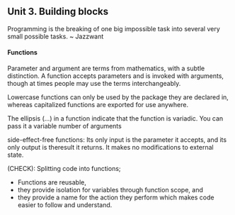 ## Unit 3. Building blocks

Programming is the breaking of one big impossible task into several very
small possible tasks. ~ Jazzwant

#### Functions
Parameter and argument are terms from mathematics, with a subtle distinction.
A function accepts parameters and is invoked with arguments, though at times
people may use the terms interchangeably.

Lowercase functions can only be used by the package they are declared in, 
whereas capitalized functions are exported for use anywhere.

The ellipsis (...) in a function indicate that the  function is variadic. 
You can pass it a variable number of arguments

side-effect-free functions:
Its only input is the parameter it accepts, and its only output is theresult it returns. 
It makes no modifications to external state. 

(CHECK): Splitting code into functions;
- Functions are reusable, 
- they provide isolation for variables through function scope, and 
- they provide a name for the action they perform which makes code easier to follow and understand.